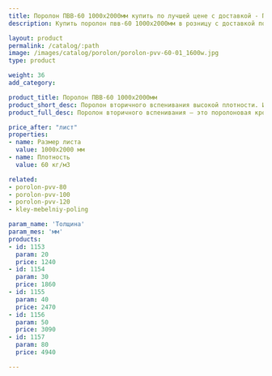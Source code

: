 ```yaml
---
title: Поролон ПВВ-60 1000х2000мм купить по лучшей цене с доставкой - Поролоныч
description: Купить поролон пвв-60 1000х2000мм в розницу с доставкой по Москве в интернет-магазине Поролоныча.

layout: product
permalink: /catalog/:path
image: /images/catalog/porolon/porolon-pvv-60-01_1600w.jpg
type: product

weight: 36
add_category: 

product_title: Поролон ПВВ-60 1000х2000мм
product_short_desc: Поролон вторичного вспенивания высокой плотности. Используется в мебельной и автомобильной промышленности.
product_full_desc: Поролон вторичного вспенивания — это поролоновая крошка, вспененная с полиуретановым клеем и спрессованная под определенным давлением. Данный материал обладает высокими показателями плотности, жесткости, долговечности и прочности. Имеет хорошие звукопоглощающие и изолирующие свойства. Отличается высокой демпфирующей способностью. Благодаря таким качественным показателям долго сохраняет свои свойства и обеспечивает долгую службу изделий при их ежедневном использовании.

price_after: "лист"
properties:
- name: Размер листа
  value: 1000х2000 мм
- name: Плотность
  value: 60 кг/м3

related:
- porolon-pvv-80
- porolon-pvv-100
- porolon-pvv-120
- kley-mebelniy-poling

param_name: 'Толщина'
param_mes: 'мм'
products:
- id: 1153
  param: 20
  price: 1240
- id: 1154
  param: 30
  price: 1860
- id: 1155
  param: 40
  price: 2470
- id: 1156
  param: 50
  price: 3090
- id: 1157
  param: 80
  price: 4940

---
```

